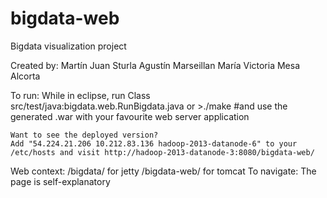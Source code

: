 bigdata-web
===========

Bigdata visualization project

Created by:
	Martín Juan Sturla
	Agustín Marseillan
	María Victoria Mesa Alcorta

To run:
	While in eclipse, run Class src/test/java:bigdata.web.RunBigdata.java
	or
	>./make #and use the generated .war with your favourite web server application

	Want to see the deployed version?
	Add "54.224.21.206 10.212.83.136 hadoop-2013-datanode-6" to your /etc/hosts and visit http://hadoop-2013-datanode-3:8080/bigdata-web/
Web context: 	/bigdata/ for jetty
		/bigdata-web/ for tomcat
To navigate: The page is self-explanatory
